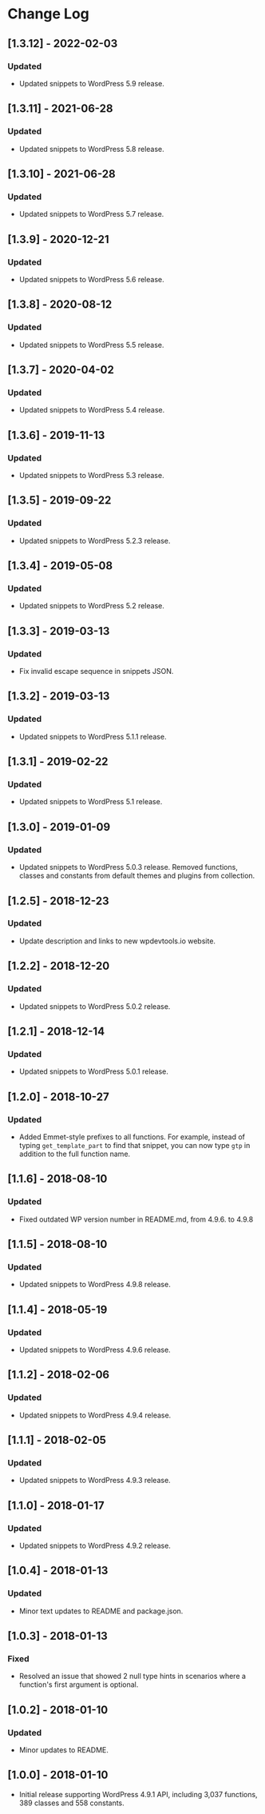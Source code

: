 # Change Log

## [1.3.12] - 2022-02-03
### Updated
- Updated snippets to WordPress 5.9 release.

## [1.3.11] - 2021-06-28
### Updated
- Updated snippets to WordPress 5.8 release.

## [1.3.10] - 2021-06-28
### Updated
- Updated snippets to WordPress 5.7 release.

## [1.3.9] - 2020-12-21
### Updated
- Updated snippets to WordPress 5.6 release.

## [1.3.8] - 2020-08-12
### Updated
- Updated snippets to WordPress 5.5 release.

## [1.3.7] - 2020-04-02
### Updated
- Updated snippets to WordPress 5.4 release.

## [1.3.6] - 2019-11-13
### Updated
- Updated snippets to WordPress 5.3 release.

## [1.3.5] - 2019-09-22
### Updated
- Updated snippets to WordPress 5.2.3 release.

## [1.3.4] - 2019-05-08
### Updated
- Updated snippets to WordPress 5.2 release.

## [1.3.3] - 2019-03-13
### Updated
- Fix invalid escape sequence in snippets JSON.

## [1.3.2] - 2019-03-13
### Updated
- Updated snippets to WordPress 5.1.1 release.

## [1.3.1] - 2019-02-22
### Updated
- Updated snippets to WordPress 5.1 release.

## [1.3.0] - 2019-01-09
### Updated
- Updated snippets to WordPress 5.0.3 release. Removed functions, classes and constants from default themes and plugins from collection.

## [1.2.5] - 2018-12-23
### Updated
- Update description and links to new wpdevtools.io website.

## [1.2.2] - 2018-12-20
### Updated
- Updated snippets to WordPress 5.0.2 release.

## [1.2.1] - 2018-12-14
### Updated
- Updated snippets to WordPress 5.0.1 release.

## [1.2.0] - 2018-10-27
### Updated
- Added Emmet-style prefixes to all functions. For example, instead of typing `get_template_part` to find that snippet, you can now type `gtp` in addition to the full function name.

## [1.1.6] - 2018-08-10
### Updated
- Fixed outdated WP version number in README.md, from 4.9.6. to 4.9.8

## [1.1.5] - 2018-08-10
### Updated
- Updated snippets to WordPress 4.9.8 release.

## [1.1.4] - 2018-05-19
### Updated
- Updated snippets to WordPress 4.9.6 release.

## [1.1.2] - 2018-02-06
### Updated
- Updated snippets to WordPress 4.9.4 release.

## [1.1.1] - 2018-02-05
### Updated
- Updated snippets to WordPress 4.9.3 release.

## [1.1.0] - 2018-01-17
### Updated
- Updated snippets to WordPress 4.9.2 release.

## [1.0.4] - 2018-01-13
### Updated
- Minor text updates to README and package.json.

## [1.0.3] - 2018-01-13
### Fixed
- Resolved an issue that showed 2 null type hints in scenarios where a function's first argument is optional.

## [1.0.2] - 2018-01-10
### Updated
- Minor updates to README.

## [1.0.0] - 2018-01-10
- Initial release supporting WordPress 4.9.1 API, including 3,037 functions, 389 classes and 558 constants.